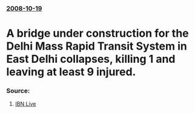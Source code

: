 ### [2008-10-19](/news/2008/10/19/index.md)

#  A bridge under construction for the Delhi Mass Rapid Transit System in East Delhi collapses, killing 1 and leaving at least 9 injured. 




### Source:

1. [IBN Live](http://www.ibnlive.com/news/delhi-metro-bridge-collapses-1-dead--your-say--pics/76209-3.html?from=rssfeed)
